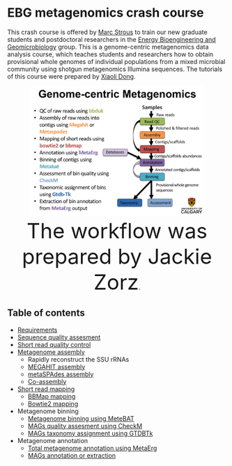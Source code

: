 # EBG metagenomics crash course
This crash course is offered by [Marc Strous](https://www.ucalgary.ca/labs/ebg/people/marc-strous) to train our new graduate students and postdoctoral researchers in the [Energy Bioengineering and Geomicrobiology](https://www.ucalgary.ca/labs/ebg) group. This is a genome-centric metagenomics data analysis course, which teaches students and researchers how to obtain provisional whole genomes of individual populations from a mixed microbial community using shotgun metagenomics Illumina sequences. The tutorials of this course were prepared by [Xiaoli Dong](https://www.ucalgary.ca/labs/ebg/people/xiaoli-dong).  
<p align="center"><a href="images/metagenomics_overview.pdf"><img src="images/metagenomics_overview.jpg" title="EBG Genome-centric metagenomics data analysis workflow" width=400></a><br><font size=10>The workflow was prepared by Jackie Zorz</font>.</p>  

## Table of contents
* [Requirements](https://github.com/xiaoli-dong/metagenomics_crash_course/blob/master/requirements.md#requirements)
* [Sequence quality assesment](https://github.com/xiaoli-dong/metagenomics_crash_course/tree/master/fastqc#sequence-quality-assesment)
* [Short read quality control](https://github.com/xiaoli-dong/metagenomics_crash_course/tree/master/qc)  
* [Metagenome assembly](https://github.com/xiaoli-dong/metagenomics_crash_course/tree/master/assembly)  
   * Rapidly reconstruct the SSU rRNAs
   * [MEGAHIT assembly](https://github.com/xiaoli-dong/metagenomics_crash_course/tree/master/assembly#assembly-of-qc-reads-with-megahit)  
   * [metaSPAdes assembly](https://github.com/xiaoli-dong/metagenomics_crash_course/tree/master/assembly#assembly-of-qc-reads-with-metaspades)  
   * [Co-assembly](https://github.com/xiaoli-dong/metagenomics_crash_course/tree/master/assembly#co-assembly)  
* [Short read mapping](https://github.com/xiaoli-dong/metagenomics_crash_course/tree/master/mapping)  
  * [BBMap mapping](https://github.com/xiaoli-dong/metagenomics_crash_course/tree/master/mapping#short-reads-mapping-using-bbmap)  
  * [Bowtie2 mapping](https://github.com/xiaoli-dong/metagenomics_crash_course/tree/master/mapping#short-reads-mapping-using-bowtie2)  
* Metagenome binning
  * [Metagenome binning using MeteBAT](https://github.com/xiaoli-dong/metagenomics_crash_course/blob/master/binning/README.md#metagenome-binning)  
  * [MAGs quality assesment using CheckM](https://github.com/xiaoli-dong/metagenomics_crash_course/blob/master/binning/bin_quality_assessment.md#mags-quality-assessment)
  * [MAGs taxonomy assignment using GTDBTk](https://github.com/xiaoli-dong/metagenomics_crash_course/blob/master/metagenome_bin_taxonomy_assignment.md#mags-taxonomy-assignment)  
* Metagenome annotation
  * [Total metagenome annotation using MetaErg](https://github.com/xiaoli-dong/metagenomics_crash_course/blob/master/annotation/README.md)
  * [MAGs annotation or extraction](https://github.com/xiaoli-dong/metagenomics_crash_course/blob/master/annotation/MAGs_annotation.md#mags-annotation)

